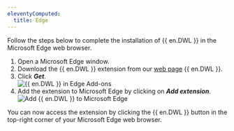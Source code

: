 ```yaml
---
eleventyComputed:
  title: Edge
---
```

Follow the steps below to complete the installation of {{ en.DWL }} in the Microsoft Edge web browser.  

1. Open a Microsoft Edge window. 
1. Download the {{ en.DWL }} extension from our [web page](https://devolutions.net/web-login) {{ en.DWL }}. 
1. Click ***Get***.  
![{{ en.DWL }} in Edge Add-ons](https://webdevolutions.azureedge.net/docs/en/dwl/Dwl4012.png)
1. Add the extension to Microsoft Edge by clicking on ***Add extension***.  
![Add {{ en.DWL }} to Microsoft Edge](https://webdevolutions.azureedge.net/docs/en/dwl/Dwl4013.png)  

You can now access the extension by clicking the {{ en.DWL }} button in the top-right corner of your Microsoft Edge web browser. 

